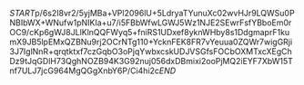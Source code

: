 $START$p/6s2I8vr2/5yjMBa+VPl2096lU+5LdryaTYunuXc02wvHJr9LQWSu0PNBIbWX+WNufw1pNIKIa+u7/i5FBbWfwLGWJ5Wz1NJE2SEwrFsfYBboEm0rOC9/cKp6gWJ8JLlKlnQQFWyq5+fniRS1UDxef8yknWHby8s1DdgmaprF1kumX9JB5lpEMxQZBNu9rj2OCrNTg110+YcknFEK8FR7vYeuua0ZQWr7wigGRji3J7IglNnR+qrqtktxf7czGqbO3oPjqYwbxcskUDJVSGfsFOCbOXMTxcXEgChDz9tJqGDlH73QghNOZB94K3G92nuj056dxDBmixi2ooPjMQ2iEYF7XbW15Tnf7ULJ7jcG964MgQGgXnbY6P/Ci4hi2c$END$